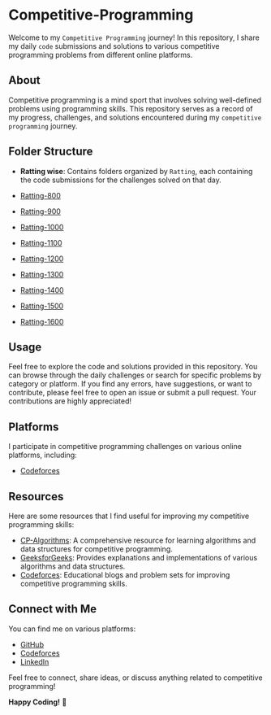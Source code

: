 # Competitive-Programming

Welcome to my `Competitive Programming` journey! In this repository, I share my daily `code` submissions and solutions to various competitive programming problems from different online platforms.

## About

Competitive programming is a mind sport that involves solving well-defined problems using programming skills. This repository serves as a record of my progress, challenges, and solutions encountered during my `competitive programming` journey.

## Folder Structure

- **Ratting wise**: Contains folders organized by `Ratting`, each containing the code submissions for the challenges solved on that day.

- [Ratting-800](Codeforces/Ratting-800)
- [Ratting-900](Codeforces/Ratting-900)
- [Ratting-1000](Codeforces/Ratting-1000)
- [Ratting-1100](Codeforces/Ratting-1100)
- [Ratting-1200](Codeforces/Ratting-1200)
- [Ratting-1300](Codeforces/Ratting-1300)
- [Ratting-1400](Codeforces/Ratting-1400)
- [Ratting-1500](Codeforces/Ratting-1500)
- [Ratting-1600](Codeforces/Ratting-1600)

## Usage

Feel free to explore the code and solutions provided in this repository. You can browse through the daily challenges or search for specific problems by category or platform. If you find any errors, have suggestions, or want to contribute, please feel free to open an issue or submit a pull request. Your contributions are highly appreciated!

## Platforms

I participate in competitive programming challenges on various online platforms, including:

- [Codeforces](https://codeforces.com/profile/tanvir_islam)

## Resources

Here are some resources that I find useful for improving my competitive programming skills:

- [CP-Algorithms](https://cp-algorithms.com/): A comprehensive resource for learning algorithms and data structures for competitive programming.
- [GeeksforGeeks](https://www.geeksforgeeks.org/): Provides explanations and implementations of various algorithms and data structures.
- [Codeforces](https://codeforces.com/blog/entry/23054): Educational blogs and problem sets for improving competitive programming skills.

## Connect with Me

You can find me on various platforms:

- [GitHub](https://github.com/Tanvir-136)
- [Codeforces](https://codeforces.com/profile/tanvir_islam)
- [LinkedIn](https://www.linkedin.com/in/tanvir-islam-35aa671b2)

Feel free to connect, share ideas, or discuss anything related to competitive programming!

**Happy Coding!** 🚀
